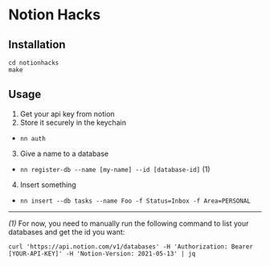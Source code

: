 # Notion Hacks

## Installation

```
cd notionhacks
make
```

## Usage

1. Get your api key from notion
2. Store it securely in the keychain
  - `nn auth`
3. Give a name to a database
  - `nn register-db --name [my-name] --id [database-id]` (1)
4. Insert something
  - `nn insert --db tasks --name Foo -f Status=Inbox -f Area=PERSONAL`

--- 

_(1)_ For now, you need to manually run the following command to list your databases and get the id you want: 

```
curl 'https://api.notion.com/v1/databases' -H 'Authorization: Bearer [YOUR-API-KEY]' -H 'Notion-Version: 2021-05-13' | jq
```

